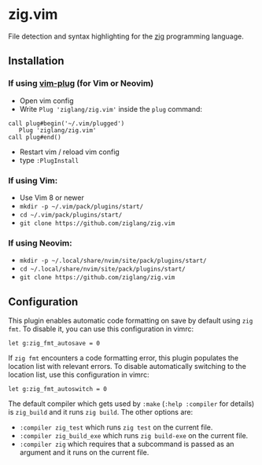 # zig.vim

File detection and syntax highlighting for the
[zig](http://ziglang.org/) programming language.

## Installation

### If using [**vim-plug**](https://github.com/junegunn/vim-plug) (for Vim or Neovim)
 * Open vim config
 * Write `Plug 'ziglang/zig.vim'` inside the `plug` command:
  ```vim
  call plug#begin('~/.vim/plugged')
     Plug 'ziglang/zig.vim'
  call plug#end()
  ```
   
  * Restart vim / reload vim config
  * type `:PlugInstall`
  
### If using **Vim**:
 * Use Vim 8 or newer
 * `mkdir -p ~/.vim/pack/plugins/start/`
 * `cd ~/.vim/pack/plugins/start/`
 * `git clone https://github.com/ziglang/zig.vim`

### If using **Neovim**:
 * `mkdir -p ~/.local/share/nvim/site/pack/plugins/start/`
 * `cd ~/.local/share/nvim/site/pack/plugins/start/`
 * `git clone https://github.com/ziglang/zig.vim`

## Configuration

This plugin enables automatic code formatting on save by default using
`zig fmt`. To disable it, you can use this configuration in vimrc:

```
let g:zig_fmt_autosave = 0
```

If `zig fmt` encounters a code formatting error, this plugin populates
the location list with relevant errors. To disable automatically switching
to the location list, use this configuration in vimrc:

```
let g:zig_fmt_autoswitch = 0
```

The default compiler which gets used by `:make` (`:help :compiler` for details)
is `zig_build` and it runs `zig build`.  The other options are:
 * `:compiler zig_test` which runs `zig test` on the current file.
 * `:compiler zig_build_exe` which runs `zig build-exe` on the current file.
 * `:compiler zig` which requires that a subcommand is passed as an argument
   and it runs on the current file.
